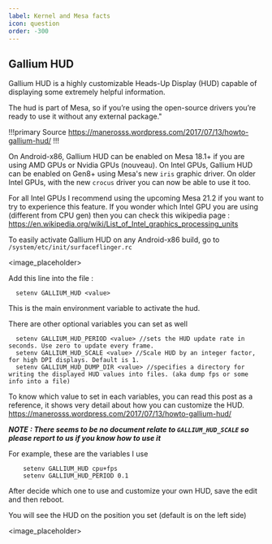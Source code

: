 ```yaml
---
label: Kernel and Mesa facts
icon: question
order: -300
---
```


Gallium HUD
------------

Gallium HUD is a highly customizable Heads-Up Display (HUD) capable of displaying some extremely helpful information.

The hud is part of Mesa, so if you’re using the open-source drivers you’re ready to use it without any external package."

!!!primary Source
https://manerosss.wordpress.com/2017/07/13/howto-gallium-hud/
!!!

On Android-x86, Gallium HUD can be enabled on Mesa 18.1+ if you are using AMD GPUs or Nvidia GPUs (nouveau). On Intel GPUs, Gallium HUD can be enabled on Gen8+ using Mesa's new `iris` graphic driver. On older Intel GPUs, with the new `crocus` driver you can now be able to use it too.

For all Intel GPUs I recommend using the upcoming Mesa 21.2 if you want to try to experience this feature. 
If you wonder which Intel GPU you are using (different from CPU gen) then you can check this wikipedia page : https://en.wikipedia.org/wiki/List_of_Intel_graphics_processing_units

To easily activate Gallium HUD on any Android-x86 build, go to `/system/etc/init/surfaceflinger.rc`

<image_placeholder> 

Add this line into the file : 
```
  setenv GALLIUM_HUD <value>
```
This is the main environment variable to activate the hud. 


There are other optional variables you can set as well
```
  setenv GALLIUM_HUD_PERIOD <value> //sets the HUD update rate in seconds. Use zero to update every frame.
  setenv GALLIUM_HUD_SCALE <value> //Scale HUD by an integer factor, for high DPI displays. Default is 1.
  setenv GALLIUM_HUD_DUMP_DIR <value> //specifies a directory for writing the displayed HUD values into files. (aka dump fps or some info into a file)
```
To know which value to set in each variables, you can read this post as a reference, it shows very detail about how you can customize the HUD.
https://manerosss.wordpress.com/2017/07/13/howto-gallium-hud/

***NOTE : There seems to be no document relate to `GALLIUM_HUD_SCALE` so please report to us if you know how to use it***

For example, these are the variables I use
```
    setenv GALLIUM_HUD cpu+fps
    setenv GALLIUM_HUD_PERIOD 0.1
```

After decide which one to use and customize your own HUD, save the edit and then reboot.

You will see the HUD on the position you set (default is on the left side)

<image_placeholder>

